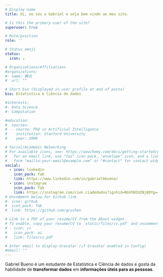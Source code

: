 ```yaml
---
# Display name
title: Oi, eu sou o Gabriel e seja bem vindo ao meu site.

# Is this the primary user of the site?
superuser: true

# Role/position
role: ''

# Status emoji
status:
  icon: ☕️

# Organizations/Affiliations
#organizations:
#- name: 腾讯
#  url: ""

# Short bio (displayed in user profile at end of posts)
bio: Estatística e Ciência de dados

#interests:
#- Data Science
#- Computation

#education:
#  courses:
#  - course: PhD in Artificial Intelligence
#    institution: Stanford University
#    year: 2008

# Social/Academic Networking
# For available icons, see: https://wowchemy.com/docs/getting-started/page-builder/#icons
#   For an email link, use "fas" icon pack, "envelope" icon, and a link in the
#   form "mailto:your-email@example.com" or "#contact" for contact widget.
social:
  - icon: linkedin
    icon_pack: fab
    link: https://www.linkedin.com/in/gabrielbbueno/
  - icon: instagram
    icon_pack: fab
    link: https://instagram.com/cien.ciadedados?igshid=NGVhN2U2NjQ0Yg==
# Uncomment below for Github link
#- icon: github
#  icon_pack: fab
#  link: https://github.com/gcushen

# Link to a PDF of your resume/CV from the About widget.
# To enable, copy your resume/CV to `static/files/cv.pdf` and uncomment the lines below.
# - icon: cv
#   icon_pack: ai
#   link: files/cv.pdf

# Enter email to display Gravatar (if Gravatar enabled in Config)
#email: ""
---
```


 Gabriel Bueno é um estudante de Estatística e Ciência de dados e gosta da habilidade de **transformar dados** em **informações úteis para as pessoas**.
 
